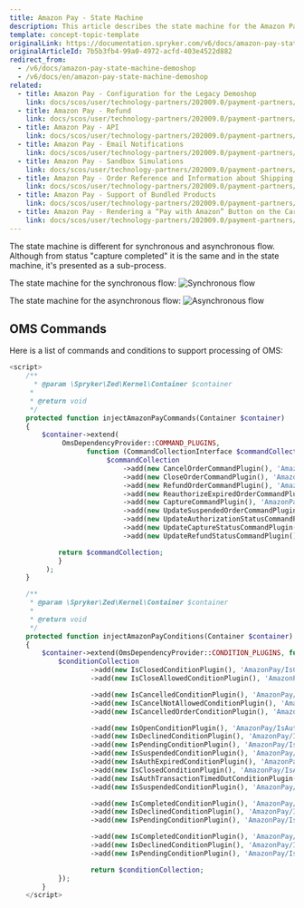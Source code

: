 ```yaml
---
title: Amazon Pay - State Machine
description: This article describes the state machine for the Amazon Pay module in the Spryker Legacy Demoshop.
template: concept-topic-template
originalLink: https://documentation.spryker.com/v6/docs/amazon-pay-state-machine-demoshop
originalArticleId: 7b5b3fb4-99a0-4972-acfd-403e4522d882
redirect_from:
  - /v6/docs/amazon-pay-state-machine-demoshop
  - /v6/docs/en/amazon-pay-state-machine-demoshop
related:
  - title: Amazon Pay - Configuration for the Legacy Demoshop
    link: docs/scos/user/technology-partners/202009.0/payment-partners/amazon-pay/legacy-demoshop-integration/amazon-pay-configuration-for-the-legacy-demoshop.html
  - title: Amazon Pay - Refund
    link: docs/scos/user/technology-partners/202009.0/payment-partners/amazon-pay/legacy-demoshop-integration/amazon-pay-refund.html
  - title: Amazon Pay - API
    link: docs/scos/user/technology-partners/202009.0/payment-partners/amazon-pay/legacy-demoshop-integration/amazon-pay-api.html
  - title: Amazon Pay - Email Notifications
    link: docs/scos/user/technology-partners/202009.0/payment-partners/amazon-pay/legacy-demoshop-integration/amazon-pay-email-notifications.html
  - title: Amazon Pay - Sandbox Simulations
    link: docs/scos/user/technology-partners/202009.0/payment-partners/amazon-pay/legacy-demoshop-integration/amazon-pay-sandbox-simulations.html
  - title: Amazon Pay - Order Reference and Information about Shipping Addresses
    link: docs/scos/user/technology-partners/202009.0/payment-partners/amazon-pay/legacy-demoshop-integration/amazon-pay-order-reference-and-information-about-shipping-addresses.html
  - title: Amazon Pay - Support of Bundled Products
    link: docs/scos/user/technology-partners/202009.0/payment-partners/amazon-pay/legacy-demoshop-integration/amazon-pay-support-of-bundled-products.html
  - title: Amazon Pay - Rendering a “Pay with Amazon” Button on the Cart Page
    link: docs/scos/user/technology-partners/202009.0/payment-partners/amazon-pay/legacy-demoshop-integration/amazon-pay-rendering-a-pay-with-amazon-button-on-the-cart-page.html
---
```


The state machine is different for synchronous and asynchronous flow. Although from status "capture completed" it is the same and in the state machine, it's presented as a sub-process.

The state machine for the synchronous flow:
![Synchronous flow](https://spryker.s3.eu-central-1.amazonaws.com/docs/Technology+Partners/Payment+Partners/Amazon+Pay/sync.png) 

The state machine for the asynchronous flow:
![Asynchronous flow](https://spryker.s3.eu-central-1.amazonaws.com/docs/Technology+Partners/Payment+Partners/Amazon+Pay/async.png) 

## OMS Commands
Here is a list of commands and conditions to support processing of OMS:
```php
<script>
    /**
      * @param \Spryker\Zed\Kernel\Container $container
     *
     * @return void
     */
    protected function injectAmazonPayCommands(Container $container)
    {
        $container->extend(
             OmsDependencyProvider::COMMAND_PLUGINS,
                   function (CommandCollectionInterface $commandCollection) {
                        $commandCollection
                            ->add(new CancelOrderCommandPlugin(), 'AmazonPay/CancelOrder')
                            ->add(new CloseOrderCommandPlugin(), 'AmazonPay/CloseOrder')
                            ->add(new RefundOrderCommandPlugin(), 'AmazonPay/RefundOrder')
                            ->add(new ReauthorizeExpiredOrderCommandPlugin(), 'AmazonPay/ReauthorizeExpiredOrder')
                            ->add(new CaptureCommandPlugin(), 'AmazonPay/Capture')
                            ->add(new UpdateSuspendedOrderCommandPlugin(), 'AmazonPay/UpdateSuspendedOrder')
                            ->add(new UpdateAuthorizationStatusCommandPlugin(), 'AmazonPay/UpdateAuthorizationStatus')
                            ->add(new UpdateCaptureStatusCommandPlugin(), 'AmazonPay/UpdateCaptureStatus')
                            ->add(new UpdateRefundStatusCommandPlugin(), 'AmazonPay/UpdateRefundStatus');

            return $commandCollection;
            }
         );
    }

    /**
     * @param \Spryker\Zed\Kernel\Container $container
     *
     * @return void
     */
    protected function injectAmazonPayConditions(Container $container)
    {
        $container->extend(OmsDependencyProvider::CONDITION_PLUGINS, function       (ConditionCollectionInterface $conditionCollection) {
            $conditionCollection
                    ->add(new IsClosedConditionPlugin(), 'AmazonPay/IsClosed')
                    ->add(new IsCloseAllowedConditionPlugin(), 'AmazonPay/IsCloseAllowed')

                    ->add(new IsCancelledConditionPlugin(), 'AmazonPay/IsCancelled')
                    ->add(new IsCancelNotAllowedConditionPlugin(), 'AmazonPay/IsCancelNotAllowed')
                    ->add(new IsCancelledOrderConditionPlugin(), 'AmazonPay/IsOrderCancelled')

                    ->add(new IsOpenConditionPlugin(), 'AmazonPay/IsAuthOpen')
                    ->add(new IsDeclinedConditionPlugin(), 'AmazonPay/IsAuthDeclined')
                    ->add(new IsPendingConditionPlugin(), 'AmazonPay/IsAuthPending')
                    ->add(new IsSuspendedConditionPlugin(), 'AmazonPay/IsAuthSuspended')
                    ->add(new IsAuthExpiredConditionPlugin(), 'AmazonPay/IsAuthExpired')
                    ->add(new IsClosedConditionPlugin(), 'AmazonPay/IsAuthClosed')
                    ->add(new IsAuthTransactionTimedOutConditionPlugin(), 'AmazonPay/IsAuthTransactionTimedOut')
                    ->add(new IsSuspendedConditionPlugin(), 'AmazonPay/IsPaymentMethodChanged')

                    ->add(new IsCompletedConditionPlugin(), 'AmazonPay/IsCaptureCompleted')
                    ->add(new IsDeclinedConditionPlugin(), 'AmazonPay/IsCaptureDeclined')
                    ->add(new IsPendingConditionPlugin(), 'AmazonPay/IsCapturePending')

                    ->add(new IsCompletedConditionPlugin(), 'AmazonPay/IsRefundCompleted')
                    ->add(new IsDeclinedConditionPlugin(), 'AmazonPay/IsRefundDeclined')
                    ->add(new IsPendingConditionPlugin(), 'AmazonPay/IsRefundPending');

                    return $conditionCollection;
            });
        }
    </script>
```
